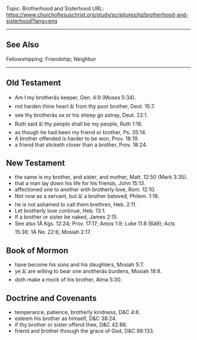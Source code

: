 Topic: Brotherhood and Sisterhood
URL: https://www.churchofjesuschrist.org/study/scriptures/tg/brotherhood-and-sisterhood?lang=eng

---

## See Also

Fellowshipping; Friendship; Neighbor

---

## Old Testament

- Am I my brotherâs keeper, Gen. 4:9 (Moses 5:34).
- not harden thine heart â¦ from thy poor brother, Deut. 15:7.
- see thy brotherâs ox or his sheep go astray, Deut. 22:1.
- Ruth said â¦ thy people shall be my people, Ruth 1:16.
- as though he had been my friend or brother, Ps. 35:14.
- A brother offended is harder to be won, Prov. 18:19.
- a friend that sticketh closer than a brother, Prov. 18:24.

## New Testament

- the same is my brother, and sister, and mother, Matt. 12:50 (Mark 3:35).
- that a man lay down his life for his friends, John 15:13.
- affectioned one to another with brotherly love, Rom. 12:10.
- Not now as a servant, but â¦ a brother beloved, Philem. 1:16.
- he is not ashamed to call them brethren, Heb. 2:11.
- Let brotherly love continue, Heb. 13:1.
- If a brother or sister be naked, James 2:15.
- See also 1Â Kgs. 12:24; Prov. 17:17; Amos 1:9; Luke 11:8 (6â9); Acts 15:36; 1Â Ne. 22:6; Mosiah 2:17.

## Book of Mormon

- have become his sons and his daughters, Mosiah 5:7.
- ye â¦ are willing to bear one anotherâs burdens, Mosiah 18:8.
- doth make a mock of his brother, Alma 5:30.

## Doctrine and Covenants

- temperance, patience, brotherly kindness, D&C 4:6.
- esteem his brother as himself, D&C 38:24.
- if thy brother or sister offend thee, D&C 42:88.
- friend and brother through the grace of God, D&C 88:133.

